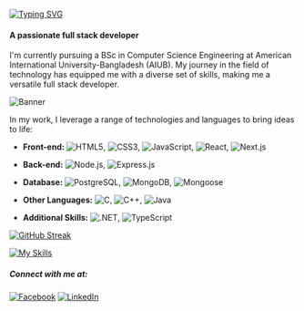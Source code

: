 [![Typing SVG](https://readme-typing-svg.herokuapp.com?lines=Hi,+there+👋+,+I'm+Naim!+😀)](https://git.io/typing-svg)
#### A passionate full stack developer

I'm currently pursuing a BSc in Computer Science Engineering at American International University-Bangladesh (AIUB). My journey in the field of technology has equipped me with a diverse set of skills, making me a versatile full stack developer.

![Banner](images/banner.png)

In my work, I leverage a range of technologies and languages to bring ideas to life:

- **Front-end:** ![HTML5](https://img.shields.io/badge/HTML5-E34F26?style=for-the-badge&logo=html5&logoColor=white), ![CSS3](https://img.shields.io/badge/CSS3-1572B6?style=for-the-badge&logo=css3&logoColor=white), ![JavaScript](https://img.shields.io/badge/JavaScript-F7DF1E?style=for-the-badge&logo=javascript&logoColor=black), ![React](https://img.shields.io/badge/React-20232A?style=for-the-badge&logo=react&logoColor=61DAFB), ![Next.js](https://img.shields.io/badge/Next.js-000000?style=for-the-badge&logo=next.js&logoColor=white)

- **Back-end:** ![Node.js](https://img.shields.io/badge/Node.js-43853D?style=for-the-badge&logo=node.js&logoColor=white), ![Express.js](https://img.shields.io/badge/Express.js-000000?style=for-the-badge&logo=express&logoColor=white)

- **Database:** ![PostgreSQL](https://img.shields.io/badge/PostgreSQL-316192?style=for-the-badge&logo=postgresql&logoColor=white), ![MongoDB](https://img.shields.io/badge/MongoDB-47A248?style=for-the-badge&logo=mongodb&logoColor=white), ![Mongoose](https://img.shields.io/badge/Mongoose-47A248?style=for-the-badge&logo=mongoose&logoColor=white)

- **Other Languages:** ![C](https://img.shields.io/badge/C-00599C?style=for-the-badge&logo=c&logoColor=white), ![C++](https://img.shields.io/badge/C%2B%2B-00599C?style=for-the-badge&logo=c%2B%2B&logoColor=white), ![Java](https://img.shields.io/badge/Java-ED8B00?style=for-the-badge&logo=java&logoColor=white)

- **Additional Skills:** ![.NET](https://img.shields.io/badge/.NET-5C2D91?style=for-the-badge&logo=.net&logoColor=white), ![TypeScript](https://img.shields.io/badge/TypeScript-007ACC?style=for-the-badge&logo=typescript&logoColor=white)

[![GitHub Streak](https://github-readme-streak-stats.herokuapp.com?user=mostaquenaim&card_width=900)](https://git.io/streak-stats)

[![My Skills](https://skillicons.dev/icons?i=js,html,css,react,nodejs,express,postgresql,mongodb,mongoose)](https://skillicons.dev)

##### Connect with me at:

<a align="left" href="https://www.facebook.com/Naimtorian"><img alt="Facebook" src="https://img.shields.io/badge/Facebook-mostaquenaim-blue?style=flat&logo=facebook"></a>
<a align="left" href="https://www.linkedin.com/in/mostaque-naim-b114571b1/"><img alt="LinkedIn" src="https://img.shields.io/badge/LinkedIn-mostaquenaim-blue?style=flat&logo=linkedin"></a>
